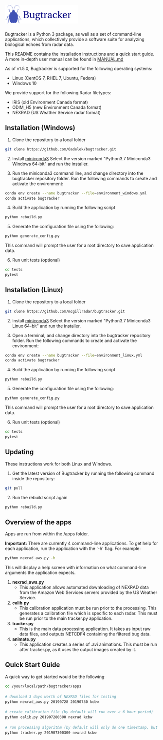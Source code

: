 # <img alt="Bugtracker" src="bugtracker_logo.png" height="60">

Bugtracker is a Python 3 package, as well as a set of command-line applications, which collectively provide a software suite for analyzing biological echoes from radar data.

This README contains the installation instructions and a quick start guide. A more in-depth user manual can be found in [MANUAL.md](https://github.com/mcgillradar/bugtracker/blob/master/MANUAL.md)

As of v1.5.0, Bugtracker is supported for the following operating systems:
* Linux (CentOS 7, RHEL 7, Ubuntu, Fedora)
* Windows 10

We provide support for the following Radar filetypes:
* IRIS (old Environment Canada format)
* ODIM_H5 (new Environment Canada format)
* NEXRAD (US Weather Service radar format)

## Installation (Windows)

1. Clone the repository to a local folder

```sh
git clone https://github.com/Oadelek/bugtracker.git
```

2. Install [miniconda3](https://docs.conda.io/en/latest/miniconda.html)
Select the version marked "Python3.7 Miniconda3 Windows 64-bit" and run the installer.

3. Run the miniconda3 command line, and change directory into the bugtracker repository folder. Run the following commands to create and activate the environment:

```sh
conda env create --name bugtracker --file=environment_windows.yml
conda activate bugtracker
```

4. Build the application by running the following script

```sh
python rebuild.py
```

5. Generate the configuration file using the following:
```sh
python generate_config.py
```

This command will prompt the user for a root directory to save application data.

6. Run unit tests (optional)
```sh
cd tests
pytest
```

## Installation (Linux)

1. Clone the repository to a local folder

```sh
git clone https://github.com/mcgillradar/bugtracker.git
```

2. Install [miniconda3](https://docs.conda.io/en/latest/miniconda.html)
Select the version marked "Python3.7 Miniconda3 Linux 64-bit" and run the installer.

3. Open a terminal, and change directory into the bugtracker repository folder. Run the following commands to create and activate the environment:

```sh
conda env create --name bugtracker --file=environment_linux.yml
conda activate bugtracker
```

4. Build the application by running the following script

```sh
python rebuild.py
```

5. Generate the configuration file using the following:
```sh
python generate_config.py
```

This command will prompt the user for a root directory to save application data.

6. Run unit tests (optional)
```sh
cd tests
pytest
```

## Updating

These instructions work for both Linux and Windows.

1. Get the latest version of Bugtracker by running the following command inside the repository:

```sh
git pull
```

2. Run the rebuild script again

```sh
python rebuild.py
```

## Overview of the apps

Apps are run from within the /apps folder.

**Important:** There are currently 4 command-line applications. To get help for each application, run the application with the '-h' flag. For example:

```sh
python nexrad_aws.py -h
```

This will display a help screen with information on what command-line arguments the application expects.

1. **nexrad_aws.py**
	* This application allows automated downloading of NEXRAD data from the Amazon Web Services servers provided by the US Weather Service.
2. **calib.py**
	* This calibration application must be run prior to the processing. This generates a calibration file which is specific to each radar. This must be run prior to the main tracker.py application.
3. **tracker.py**
	* This is the main data processing application. It takes as input raw data files, and outputs NETCDF4 containing the filtered bug data.
4. **animate.py**
	* This application creates a series of .avi animations. This must be run after tracker.py, as it uses the output images created by it.

## Quick Start Guide

A quick way to get started would be the following:

```sh
cd /your/local/path/bugtracker/apps

# download 3 days worth of NEXRAD files for testing
python nexrad_aws.py 20190728 20190730 kcbw

# create calibration file (by default will run over a 6 hour period)
python calib.py 201907280300 nexrad kcbw

# run processing algorithm (by default will only do one timestamp, but can be extended)
python tracker.py 201907300300 nexrad kcbw
```
